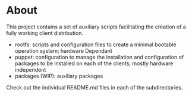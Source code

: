 About
=====

This project contains a set of auxiliary scripts facilitating the creation of
a fully working client distribution.

* rootfs: scripts and configuration files to create a minimal bootable
  operation system; hardware Dependant
* puppet: configuration to manage the installation and configuration of
  packages to be installed on each of the clients; mostly hardware independent
* packages (WIP): auxiliary packages

Check out the individual README.md files in each of the subdirectories.
